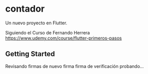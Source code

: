 # contador

Un nuevo proyecto en Flutter.

Siguiendo el Curso de Fernando Herrera https://www.udemy.com/course/flutter-primeros-pasos

## Getting Started

Revisando firmas
de nuevo firma
firma de verificación
probando...
